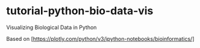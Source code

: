 # tutorial-python-bio-data-vis
Visualizing Biological Data in Python

Based on [https://plotly.com/python/v3/ipython-notebooks/bioinformatics/]
